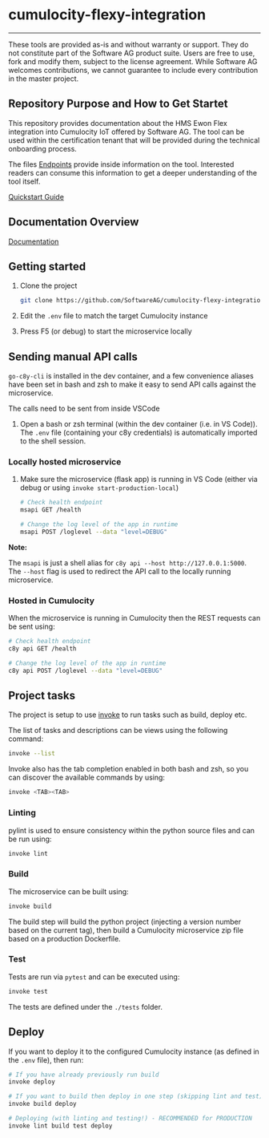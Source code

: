 # cumulocity-flexy-integration
------------------------------

These tools are provided as-is and without warranty or support. They do not constitute part of the Software AG product suite. Users are free to use, fork and modify them, subject to the license agreement. While Software AG welcomes contributions, we cannot guarantee to include every contribution in the master project.

## Repository Purpose and How to Get Startet

This repository provides documentation about the HMS Ewon Flex integration into Cumulocity IoT offered by Software AG.  The tool can be used within the certification tenant that will be provided during the technical onboarding process. 

The files [Endpoints](./docs/endpoints.md)  provide inside information on the tool. Interested readers can consume this information to get a deeper understanding of the tool itself.

[Quickstart Guide](./docs/quick-start-guide.md)

## Documentation Overview

[Documentation ](./docs/README.md)

## Getting started

1. Clone the project

    ```sh
    git clone https://github.com/SoftwareAG/cumulocity-flexy-integration.git
    ```

2. Edit the `.env` file to match the target Cumulocity instance

3. Press F5 (or debug) to start the microservice locally

## Sending manual API calls

`go-c8y-cli` is installed in the dev container, and a few convenience aliases have been set in bash and zsh to make it easy to send API calls against the microservice.

The calls need to be sent from inside VSCode 

1. Open a bash or zsh terminal (within the dev container (i.e. in VS Code)). The `.env` file (containing your c8y credentials) is automatically imported to the shell session.

### Locally hosted microservice

1. Make sure the microservice (flask app) is running in VS Code (either via debug or using `invoke start-production-local`)

    ```bash
    # Check health endpoint
    msapi GET /health

    # Change the log level of the app in runtime
    msapi POST /loglevel --data "level=DEBUG"
    ```

**Note:**

The `msapi` is just a shell alias for `c8y api --host http://127.0.0.1:5000`. The `--host` flag is used to redirect the API call to the locally running microservice.

### Hosted in Cumulocity

When the microservice is running in Cumulocity then the REST requests can be sent using:

```bash
# Check health endpoint
c8y api GET /health

# Change the log level of the app in runtime
c8y api POST /loglevel --data "level=DEBUG"
```

## Project tasks

The project is setup to use [invoke](http://www.pyinvoke.org/) to run tasks such as build, deploy etc.

The list of tasks and descriptions can be views using the following command: 

```sh
invoke --list
```

Invoke also has the tab completion enabled in both bash and zsh, so you can discover the available commands by using:

```sh
invoke <TAB><TAB>
```

### Linting

pylint is used to ensure consistency within the python source files and can be run using:

```sh
invoke lint
```

### Build

The microservice can be built using:

```sh
invoke build
```

The build step will build the python project (injecting a version number based on the current tag), then build a Cumulocity microservice zip file based on a production Dockerfile.

### Test

Tests are run via `pytest` and can be executed using:

```sh
invoke test
```

The tests are defined under the `./tests` folder.

## Deploy

If you want to deploy it to the configured Cumulocity instance (as defined in the `.env` file), then run:

```sh
# If you have already previously run build
invoke deploy

# If you want to build then deploy in one step (skipping lint and test) - FOR DEV ONLY!
invoke build deploy

# Deploying (with linting and testing!) - RECOMMENDED for PRODUCTION
invoke lint build test deploy
```
